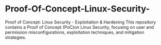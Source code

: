 # Proof-Of-Concept-Linux-Security-
Proof of Concept: Linux Security - Exploitation &amp; Hardening This repository contains a Proof of Concept (PoC)on Linux Security, focusing on user and permission misconfigurations, exploitation techniques, and mitigation strategies. 
